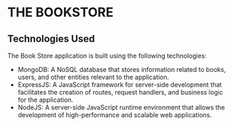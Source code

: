 # THE BOOKSTORE

## Technologies Used

The Book Store application is built using the following technologies:
  -  MongoDB: A NoSQL database that stores information related to books, users, and other entities relevant to the application.
  -  ExpressJS: A JavaScript framework for server-side development that facilitates the creation of routes, request handlers, and business logic for the application.
  -  NodeJS: A server-side JavaScript runtime environment that allows the development of high-performance and scalable web applications.
